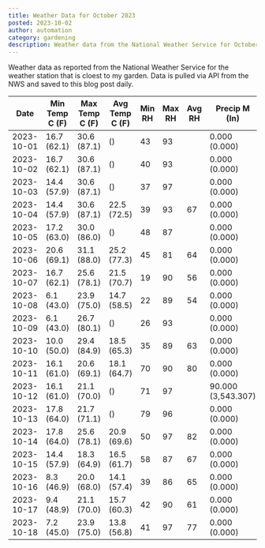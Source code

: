 ```yaml
---
title: Weather Data for October 2023
posted: 2023-10-02
author: automation
category: gardening
description: Weather data from the National Weather Service for October 2023
---
```


Weather data as reported from the National Weather Service for the weather station 
that is cloest to my garden. Data is pulled via API from the NWS and saved to this 
blog post daily.

|Date|Min Temp C (F)|Max Temp C (F)|Avg Temp C (F)|Min RH|Max RH|Avg RH|Precip M (In)|Avg Precip/Hr|
|---|---|---|---|---|---|---|---|---|
|2023-10-01|16.7 (62.1)|30.6 (87.1)| ()|43|93||0.000 (0.000)|0.000 (0.000)|
|2023-10-02|16.7 (62.1)|30.6 (87.1)| ()|40|93||0.000 (0.000)|0.000 (0.000)|
|2023-10-03|14.4 (57.9)|30.6 (87.1)| ()|37|97||0.000 (0.000)|0.000 (0.000)|
|2023-10-04|14.4 (57.9)|30.6 (87.1)|22.5 (72.5)|39|93|67|0.000 (0.000)|0.000 (0.000)|
|2023-10-05|17.2 (63.0)|30.0 (86.0)| ()|48|87||0.000 (0.000)|0.000 (0.000)|
|2023-10-06|20.6 (69.1)|31.1 (88.0)|25.2 (77.3)|45|81|64|0.000 (0.000)|0.000 (0.000)|
|2023-10-07|16.7 (62.1)|25.6 (78.1)|21.5 (70.7)|19|90|56|0.000 (0.000)|0.000 (0.000)|
|2023-10-08|6.1 (43.0)|23.9 (75.0)|14.7 (58.5)|22|89|54|0.000 (0.000)|0.000 (0.000)|
|2023-10-09|6.1 (43.0)|26.7 (80.1)| ()|26|93||0.000 (0.000)|0.000 (0.000)|
|2023-10-10|10.0 (50.0)|29.4 (84.9)|18.5 (65.3)|35|89|63|0.000 (0.000)|0.000 (0.000)|
|2023-10-11|16.1 (61.0)|20.6 (69.1)|18.1 (64.7)|70|90|80|0.000 (0.000)|0.000 (0.000)|
|2023-10-12|16.1 (61.0)|21.1 (70.0)| ()|71|97||90.000 (3,543.307)|82.402 (82.402)|
|2023-10-13|17.8 (64.0)|21.7 (71.1)| ()|79|96||0.000 (0.000)|0.000 (0.000)|
|2023-10-14|17.8 (64.0)|25.6 (78.1)|20.9 (69.6)|50|97|82|0.000 (0.000)|0.000 (0.000)|
|2023-10-15|14.4 (57.9)|18.3 (64.9)|16.5 (61.7)|58|87|67|0.000 (0.000)|0.000 (0.000)|
|2023-10-16|8.3 (46.9)|20.0 (68.0)|14.1 (57.4)|39|86|65|0.000 (0.000)|0.000 (0.000)|
|2023-10-17|9.4 (48.9)|21.1 (70.0)|15.7 (60.3)|42|90|61|0.000 (0.000)|0.000 (0.000)|
|2023-10-18|7.2 (45.0)|23.9 (75.0)|13.8 (56.8)|41|97|77|0.000 (0.000)|0.000 (0.000)|
